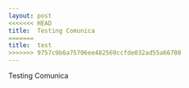 ```yaml
---
layout: post
<<<<<<< HEAD
title:  Testing Comunica
=======
title:  test
>>>>>>> 9757c9b6a75706ee482569ccfde032ad55a66708
---
```

Testing Comunica